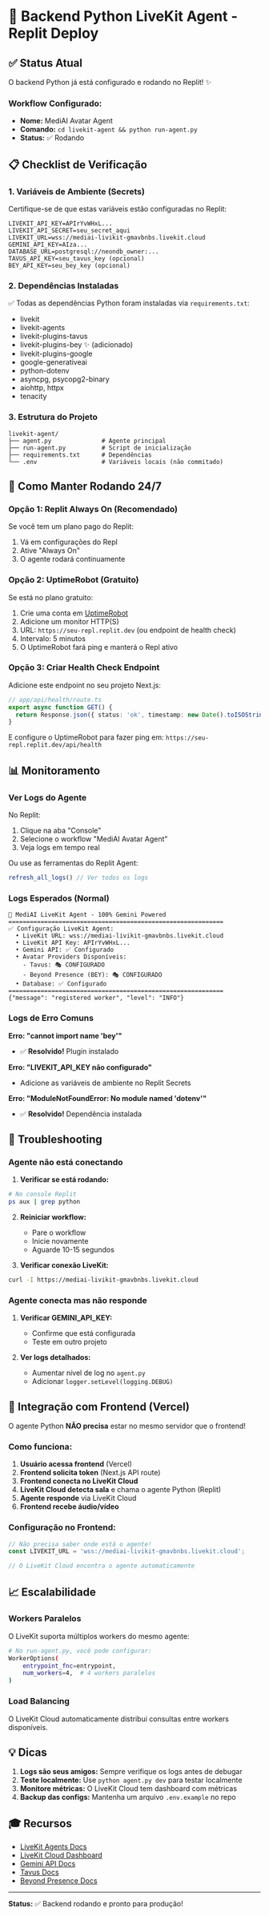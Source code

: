# 🐍 Backend Python LiveKit Agent - Replit Deploy

## ✅ Status Atual

O backend Python já está configurado e rodando no Replit! ✨

### Workflow Configurado:
- **Nome:** MediAI Avatar Agent
- **Comando:** `cd livekit-agent && python run-agent.py`
- **Status:** ✅ Rodando

## 📋 Checklist de Verificação

### 1. Variáveis de Ambiente (Secrets)
Certifique-se de que estas variáveis estão configuradas no Replit:

```env
LIVEKIT_API_KEY=APIrYvWHxL...
LIVEKIT_API_SECRET=seu_secret_aqui
LIVEKIT_URL=wss://mediai-livikit-gmavbnbs.livekit.cloud
GEMINI_API_KEY=AIza...
DATABASE_URL=postgresql://neondb_owner:...
TAVUS_API_KEY=seu_tavus_key (opcional)
BEY_API_KEY=seu_bey_key (opcional)
```

### 2. Dependências Instaladas
✅ Todas as dependências Python foram instaladas via `requirements.txt`:
- livekit
- livekit-agents
- livekit-plugins-tavus
- livekit-plugins-bey ✨ (adicionado)
- livekit-plugins-google
- google-generativeai
- python-dotenv
- asyncpg, psycopg2-binary
- aiohttp, httpx
- tenacity

### 3. Estrutura do Projeto

```
livekit-agent/
├── agent.py              # Agente principal
├── run-agent.py          # Script de inicialização
├── requirements.txt      # Dependências
└── .env                  # Variáveis locais (não commitado)
```

## 🚀 Como Manter Rodando 24/7

### Opção 1: Replit Always On (Recomendado)

Se você tem um plano pago do Replit:
1. Vá em configurações do Repl
2. Ative "Always On"
3. O agente rodará continuamente

### Opção 2: UptimeRobot (Gratuito)

Se está no plano gratuito:
1. Crie uma conta em [UptimeRobot](https://uptimerobot.com)
2. Adicione um monitor HTTP(S)
3. URL: `https://seu-repl.replit.dev` (ou endpoint de health check)
4. Intervalo: 5 minutos
5. O UptimeRobot fará ping e manterá o Repl ativo

### Opção 3: Criar Health Check Endpoint

Adicione este endpoint no seu projeto Next.js:

```typescript
// app/api/health/route.ts
export async function GET() {
  return Response.json({ status: 'ok', timestamp: new Date().toISOString() });
}
```

E configure o UptimeRobot para fazer ping em: `https://seu-repl.replit.dev/api/health`

## 📊 Monitoramento

### Ver Logs do Agente

No Replit:
1. Clique na aba "Console"
2. Selecione o workflow "MediAI Avatar Agent"
3. Veja logs em tempo real

Ou use as ferramentas do Replit Agent:
```typescript
refresh_all_logs() // Ver todos os logs
```

### Logs Esperados (Normal)

```
🚀 MediAI LiveKit Agent - 100% Gemini Powered
============================================================
✅ Configuração LiveKit Agent:
  • LiveKit URL: wss://mediai-livikit-gmavbnbs.livekit.cloud
  • LiveKit API Key: APIrYvWHxL...
  • Gemini API: ✅ Configurado
  • Avatar Providers Disponíveis:
    - Tavus: 🎭 CONFIGURADO
    - Beyond Presence (BEY): 🎭 CONFIGURADO
  • Database: ✅ Configurado
============================================================
{"message": "registered worker", "level": "INFO"}
```

### Logs de Erro Comuns

**Erro: "cannot import name 'bey'"**
- ✅ **Resolvido!** Plugin instalado

**Erro: "LIVEKIT_API_KEY não configurado"**
- Adicione as variáveis de ambiente no Replit Secrets

**Erro: "ModuleNotFoundError: No module named 'dotenv'"**
- ✅ **Resolvido!** Dependência instalada

## 🔧 Troubleshooting

### Agente não está conectando

1. **Verificar se está rodando:**
```bash
# No console Replit
ps aux | grep python
```

2. **Reiniciar workflow:**
   - Pare o workflow
   - Inicie novamente
   - Aguarde 10-15 segundos

3. **Verificar conexão LiveKit:**
```bash
curl -I https://mediai-livikit-gmavbnbs.livekit.cloud
```

### Agente conecta mas não responde

1. **Verificar GEMINI_API_KEY:**
   - Confirme que está configurada
   - Teste em outro projeto

2. **Ver logs detalhados:**
   - Aumentar nível de log no `agent.py`
   - Adicionar `logger.setLevel(logging.DEBUG)`

## 🎯 Integração com Frontend (Vercel)

O agente Python **NÃO precisa** estar no mesmo servidor que o frontend!

### Como funciona:

1. **Usuário acessa frontend** (Vercel)
2. **Frontend solicita token** (Next.js API route)
3. **Frontend conecta no LiveKit Cloud**
4. **LiveKit Cloud detecta sala** e chama o agente Python (Replit)
5. **Agente responde** via LiveKit Cloud
6. **Frontend recebe áudio/vídeo**

### Configuração no Frontend:

```typescript
// Não precisa saber onde está o agente!
const LIVEKIT_URL = 'wss://mediai-livikit-gmavbnbs.livekit.cloud';

// O LiveKit Cloud encontra o agente automaticamente
```

## 📈 Escalabilidade

### Workers Paralelos

O LiveKit suporta múltiplos workers do mesmo agente:

```bash
# No run-agent.py, você pode configurar:
WorkerOptions(
    entrypoint_fnc=entrypoint,
    num_workers=4,  # 4 workers paralelos
)
```

### Load Balancing

O LiveKit Cloud automaticamente distribui consultas entre workers disponíveis.

## 💡 Dicas

1. **Logs são seus amigos:** Sempre verifique os logs antes de debugar
2. **Teste localmente:** Use `python agent.py dev` para testar localmente
3. **Monitore métricas:** O LiveKit Cloud tem dashboard com métricas
4. **Backup das configs:** Mantenha um arquivo `.env.example` no repo

## 🎓 Recursos

- [LiveKit Agents Docs](https://docs.livekit.io/agents/)
- [LiveKit Cloud Dashboard](https://cloud.livekit.io/)
- [Gemini API Docs](https://ai.google.dev/docs)
- [Tavus Docs](https://docs.tavus.io/)
- [Beyond Presence Docs](https://docs.bey.dev/)

---

**Status:** ✅ Backend rodando e pronto para produção!
